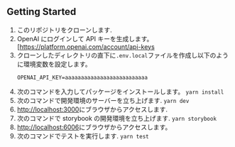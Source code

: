 #

## Getting Started

1. このリポジトリをクローンします.
2. OpenAI にログインして API キーを生成します。[https://platform.openai.com/account/api-keys
3. クローンしたディレクトリの直下に`.env.local`ファイルを作成し以下のように環境変数を設定します。
   ```
   OPENAI_API_KEY=aaaaaaaaaaaaaaaaaaaaaaaaaa
   ```
4. 次のコマンドを入力してパッケージをインストールします。
   `yarn install`
5. 次のコマンドで開発環境のサーバーを立ち上げます.
   `yarn dev`
6. [http://localhost:3000](http://localhost:3000)にブラウザからアクセスします.
7. 次のコマンドで storybook の開発環境を立ち上げます.
   `yarn storybook`
8. [http://localhost:6006](http://localhost:6006)にブラウザからアクセスします。
9. 次のコマンドでテストを実行します.
   `yarn test`
